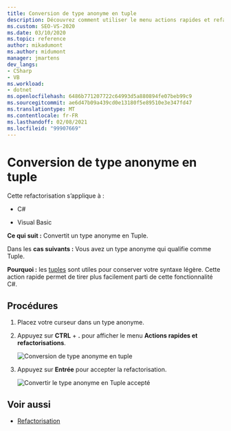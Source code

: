 ```yaml
---
title: Conversion de type anonyme en tuple
description: Découvrez comment utiliser le menu actions rapides et refactorisations pour convertir un type anonyme en tuple dans Visual Studio.
ms.custom: SEO-VS-2020
ms.date: 03/10/2020
ms.topic: reference
author: mikadumont
ms.author: midumont
manager: jmartens
dev_langs:
- CSharp
- VB
ms.workload:
- dotnet
ms.openlocfilehash: 6486b771207722c64993d5a880894fe07beb99c9
ms.sourcegitcommit: ae6d47b09a439cd0e13180f5e89510e3e347fd47
ms.translationtype: MT
ms.contentlocale: fr-FR
ms.lasthandoff: 02/08/2021
ms.locfileid: "99907669"
---
```

# <a name="convert-anonymous-type-to-tuple"></a>Conversion de type anonyme en tuple

Cette refactorisation s’applique à :

- C#

- Visual Basic

**Ce qui suit :** Convertit un type anonyme en Tuple.

Dans les **cas suivants :** Vous avez un type anonyme qui qualifie comme Tuple.

**Pourquoi :** les [tuples](/dotnet/csharp/tuples) sont utiles pour conserver votre syntaxe légère. Cette action rapide permet de tirer plus facilement parti de cette fonctionnalité C#.

## <a name="how-to"></a>Procédures

1. Placez votre curseur dans un type anonyme.
2. Appuyez sur **CTRL** + **.** pour afficher le menu **Actions rapides et refactorisations**.

   ![Conversion de type anonyme en tuple](media/convert-anon-to-tuple.png)

2. Appuyez sur **Entrée** pour accepter la refactorisation.

   ![Convertir le type anonyme en Tuple accepté](media/convert-anon-to-tuple-complete.png)

## <a name="see-also"></a>Voir aussi

- [Refactorisation](../refactoring-in-visual-studio.md)

